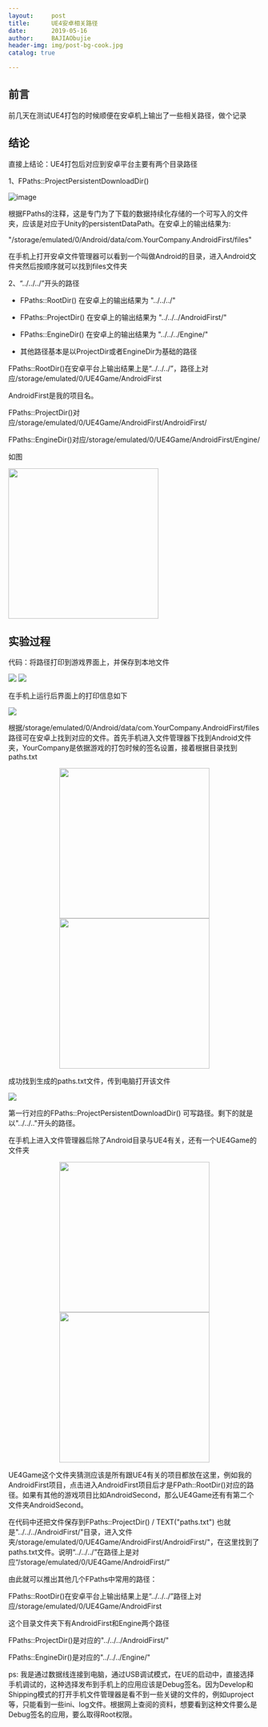 ```yaml
---
layout:     post
title:      UE4安卓相关路径
date:       2019-05-16
author:     BAJIAObujie
header-img: img/post-bg-cook.jpg
catalog: true

---
```


## 前言

前几天在测试UE4打包的时候顺便在安卓机上输出了一些相关路径，做个记录

## 结论

直接上结论：UE4打包后对应到安卓平台主要有两个目录路径

1、FPaths::ProjectPersistentDownloadDir()

![image](https://raw.githubusercontent.com/BAJIAObujie/BAJIAObujie.github.io/master/img/UE4AndroidPath/1.jpg)

根据FPaths的注释，这是专门为了下载的数据持续化存储的一个可写入的文件夹，应该是对应于Unity的persistentDataPath。在安卓上的输出结果为:

"/storage/emulated/0/Android/data/com.YourCompany.AndroidFirst/files"

在手机上打开安卓文件管理器可以看到一个叫做Android的目录，进入Android文件夹然后按顺序就可以找到files文件夹

2、“../../../”开头的路径

* FPaths::RootDir() 在安卓上的输出结果为 "../../../"

* FPaths::ProjectDir() 在安卓上的输出结果为 "../../../AndroidFirst/"

* FPaths::EngineDir() 在安卓上的输出结果为 "../../../Engine/"

* 其他路径基本是以ProjectDir或者EngineDir为基础的路径

FPaths::RootDir()在安卓平台上输出结果上是“../../../”，路径上对应/storage/emulated/0/UE4Game/AndroidFirst

AndroidFirst是我的项目名。

FPaths::ProjectDir()对应/storage/emulated/0/UE4Game/AndroidFirst/AndroidFirst/

FPaths::EngineDir()对应/storage/emulated/0/UE4Game/AndroidFirst/Engine/

如图



<img src="https://raw.githubusercontent.com/BAJIAObujie/BAJIAObujie.github.io/master/img/UE4AndroidPath/2.jpg" width="300px" />

## 实验过程

代码：将路径打印到游戏界面上，并保存到本地文件

<img src="https://raw.githubusercontent.com/BAJIAObujie/BAJIAObujie.github.io/master/img/UE4AndroidPath/3.jpg"/>

<img src="https://raw.githubusercontent.com/BAJIAObujie/BAJIAObujie.github.io/master/img/UE4AndroidPath/4.jpg"/>

在手机上运行后界面上的打印信息如下

<img src="https://raw.githubusercontent.com/BAJIAObujie/BAJIAObujie.github.io/master/img/UE4AndroidPath/5.jpg"/>

根据/storage/emulated/0/Android/data/com.YourCompany.AndroidFirst/files路径可在安卓上找到对应的文件。首先手机进入文件管理器下找到Android文件夹，YourCompany是依据游戏的打包时候的签名设置，接着根据目录找到paths.txt

<center class="half">
    <img src="https://raw.githubusercontent.com/BAJIAObujie/BAJIAObujie.github.io/master/img/UE4AndroidPath/6.jpg" width="300px">
    <img src="https://raw.githubusercontent.com/BAJIAObujie/BAJIAObujie.github.io/master/img/UE4AndroidPath/7.jpg" width="300px">
</center>

成功找到生成的paths.txt文件，传到电脑打开该文件

<img src="https://raw.githubusercontent.com/BAJIAObujie/BAJIAObujie.github.io/master/img/UE4AndroidPath/8.jpg"/>

第一行对应的FPaths::ProjectPersistentDownloadDir() 可写路径。剩下的就是以"../../.."开头的路径。



在手机上进入文件管理器后除了Android目录与UE4有关，还有一个UE4Game的文件夹

<center class="half">
    <img src="https://raw.githubusercontent.com/BAJIAObujie/BAJIAObujie.github.io/master/img/UE4AndroidPath/9.jpg" width="300px">
    <img src="https://raw.githubusercontent.com/BAJIAObujie/BAJIAObujie.github.io/master/img/UE4AndroidPath/10.jpg" width="300px">
</center>

UE4Game这个文件夹猜测应该是所有跟UE4有关的项目都放在这里，例如我的AndroidFirst项目，点击进入AndroidFirst项目后才是FPath::RootDir()对应的路径。如果有其他的游戏项目比如AndroidSecond，那么UE4Game还有有第二个文件夹AndroidSecond。

在代码中还把文件保存到FPaths::ProjectDir() / TEXT("paths.txt") 也就是"../../../AndroidFirst/"目录，进入文件夹/storage/emulated/0/UE4Game/AndroidFirst/AndroidFirst/"，在这里找到了paths.txt文件。说明“../../../”在路径上是对应“/storage/emulated/0/UE4Game/AndroidFirst/”

由此就可以推出其他几个FPaths中常用的路径：

FPaths::RootDir()在安卓平台上输出结果上是“../../../”路径上对应/storage/emulated/0/UE4Game/AndroidFirst

这个目录文件夹下有AndroidFirst和Engine两个路径

FPaths::ProjectDir()是对应的"../../../AndroidFirst/"

FPaths::EngineDir()是对应的"../../../Engine/"

ps: 我是通过数据线连接到电脑，通过USB调试模式，在UE的启动中，直接选择手机调试的，这种选择发布到手机上的应用应该是Debug签名。因为Develop和Shipping模式的打开手机文件管理器是看不到一些关键的文件的，例如uproject等，只能看到一些ini、log文件。根据网上查阅的资料，想要看到这种文件要么是Debug签名的应用，要么取得Root权限。